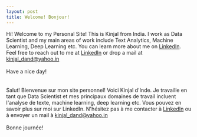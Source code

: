 ```yaml
---
layout: post
title: Welcome! Bonjour!
---
```

Hi! Welcome to my Personal Site! This is Kinjal from India. I work as Data Scientist and my main areas of work include Text Analytics, Machine Learning, Deep Learning etc. You can learn more about me on <a href='https://www.linkedin.com/in/kinjaldand/'>LinkedIn</a>. Feel free to reach out to me at <a href='https://www.linkedin.com/in/kinjaldand/'>LinkedIn</a> or drop a mail at kinjal_dand@yahoo.in<br/><br/>Have a nice day! <br/><br/><br/>
Salut! Bienvenue sur mon site personnel! Voici Kinjal d'Inde. Je travaille en tant que Data Scientist et mes principaux domaines de travail incluent l'analyse de texte, machine learning, deep learning etc. Vous pouvez en savoir plus sur moi sur LinkedIn. N'hésitez pas à me contacter à <a href='https://www.linkedin.com/in/kinjaldand/'>LinkedIn</a> ou à envoyer un mail à kinjal_dand@yahoo.in<br/><br/>Bonne journée!
